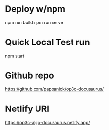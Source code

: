 # Deploy w/npm
npm run build
npm run serve

# Quick Local Test run
npm start

# Github repo
https://github.com/pappanick/op3c-docusaurus/

# Netlify URl
https://op3c-algo-docusaurus.netlify.app/


